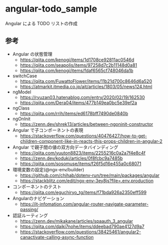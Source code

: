 # angular-todo_sample

Angular による TODO リストの作成

## 参考

- Angular の状態管理
  - https://qiita.com/kenogi/items/1d1708ce92811ac0546d
  - https://qiita.com/seapolis/items/97258d7c2b11148d0a81
  - https://qiita.com/kenogi/items/fdaf6565cf748046da1b
- switchCase
  - https://qiita.com/FuwattoFlower/items/11b21d700c8646d6a520
  - https://atmarkit.itmedia.co.jp/ait/articles/1803/05/news124.html
- ngModel
  - https://ryuzan03.hatenablog.com/entry/2020/02/19/162530
  - https://qiita.com/Dera04/items/477b149ea0bc5e39ef2a
- ngClass
  - https://qiita.com/rrih/items/ed6178bff7490de0840b
- ngOnInit
  - https://zenn.dev/shrek13/articles/between-ngoninit-constructor
- Angular で子コンポーネントの表現
  - https://stackoverflow.com/questions/40476427/how-to-get-children-component-like-in-reacts-this-props-children-in-angular-2
- Angular で親子間の値の双方向データバインディング
  - https://qiita.com/yuuton8823/items/2255216c0a2a7f4e8c4f
  - https://zenn.dev/koduki/articles/0f8fcbc9a7485b
  - https://qiita.com/sosomuse/items/f26f5d16e455a0c68071
- 環境変数の設定(@ngx-env/builder)
  - https://github.com/chihab/dotenv-run/tree/main/packages/angular
  - https://stackblitz.com/edit/ngx-env-3ey8js?file=.env.production
- コンポーネントのテスト
  - https://qiita.com/eguchiryo_tg/items/f71bda926a2350eff599
- Angularのナビゲーション
  - https://it-infomation.com/angular-router-navigate-parameter-passing/
- 認証ルーティング
  - https://zenn.dev/mikakane/articles/spaauth_3_angular
  - https://qiita.com/daiki7nohe/items/ddeebad790ae4127d9a7
  - https://stackoverflow.com/questions/38425461/angular2-canactivate-calling-async-function
